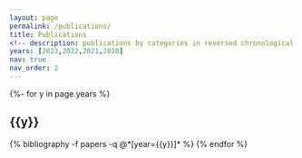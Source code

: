 ```yaml
---
layout: page
permalink: /publications/
title: Publications
<!-- description: publications by categories in reversed chronological order. generated by jekyll-scholar. -->
years: [2023,2022,2021,2020]
nav: true
nav_order: 2
---
```

<!-- _pages/publications.md -->
<div class="publications">

{%- for y in page.years %}
  <h2 class="year">{{y}}</h2>
  {% bibliography -f papers -q @*[year={{y}}]* %}
{% endfor %}

</div>
